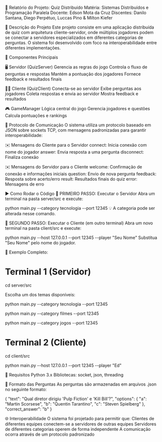 📄 Relatório do Projeto: Quiz Distribuído
Matéria: Sistemas Distribuídos e Programação Paralela
Docente: Edson Mota da Cruz
Discentes: Danilo Santana, Diego Perpétuo, Luccas Pino & Milton Kiefer

🧠 Descrição do Projeto
Este projeto consiste em uma aplicação distribuída de quiz com arquitetura cliente-servidor, onde múltiplos jogadores podem se conectar a servidores especializados em diferentes categorias de perguntas.
O sistema foi desenvolvido com foco na interoperabilidade entre diferentes implementações.

🔧 Componentes Principais

🖥️ Servidor (QuizServer)
    Gerencia as regras do jogo
    Controla o fluxo de perguntas e respostas
    Mantém a pontuação dos jogadores
    Fornece feedback e resultados finais

🧑‍💻 Cliente (QuizClient)
    Conecta-se ao servidor
    Exibe perguntas aos jogadores
    Coleta respostas e envia ao servidor
    Mostra feedback e resultados

🎮 GameManager
    Lógica central do jogo
    Gerencia jogadores e questões
    Calcula pontuações e rankings

🔗 Protocolo de Comunicação
    O sistema utiliza um protocolo baseado em JSON sobre sockets TCP, com mensagens padronizadas para garantir interoperabilidade:

✉️ Mensagens do Cliente para o Servidor
    connect: Inicia conexão com nome do jogador
    answer: Envia resposta a uma pergunta
    disconnect: Finaliza conexão

✉️ Mensagens do Servidor para o Cliente
    welcome: Confirmação de conexão e informações iniciais
    question: Envio de nova pergunta
    feedback: Resposta sobre acerto/erro
    result: Resultados finais do quiz
    error: Mensagens de erro

▶️ Como Rodar o Código
    🔹 PRIMEIRO PASSO: Executar o Servidor
    Abra um terminal na pasta server/src e execute:

python main.py --category tecnologia --port 12345
💡 A categoria pode ser alterada nesse comando.

🔹 SEGUNDO PASSO: Executar o Cliente (em outro terminal)
Abra um novo terminal na pasta client/src e execute:

python main.py --host 127.0.0.1 --port 12345 --player "Seu Nome"
Substitua "Seu Nome" pelo nome do jogador.

🧪 Exemplo Completo:

# Terminal 1 (Servidor)
cd server/src

 Escolha um dos temas disponíveis:
 
python main.py --category tecnologia --port 12345

python main.py --category filmes --port 12345

python main.py --category jogos --port 12345

# Terminal 2 (Cliente)
cd client/src

python main.py --host 127.0.0.1 --port 12345 --player "Ed"
    
🐍 Requisitos
Python 3.x
Bibliotecas: socket, json, threading

📁 Formato das Perguntas
As perguntas são armazenadas em arquivos .json no seguinte formato:

   {
  "text": "Qual diretor dirigiu 'Pulp Fiction' e 'Kill Bill'?",
  "options": {
    "a": "Martin Scorsese",
    "b": "Quentin Tarantino",
    "c": "Steven Spielberg"
  },
  "correct_answer": "b"
 }
    
🌐 Interoperabilidade
O sistema foi projetado para permitir que:
    Clientes de diferentes equipes conectem-se a servidores de outras equipes
    Servidores de diferentes categorias operem de forma independente
    A comunicação ocorra através de um protocolo padronizado
